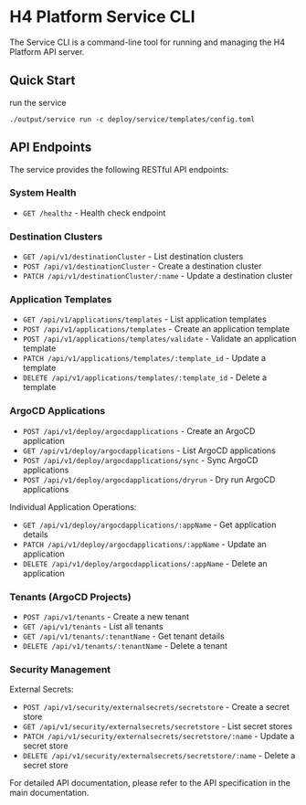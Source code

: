 # H4 Platform Service CLI

The Service CLI is a command-line tool for running and managing the H4 Platform API server.

## Quick Start

run the service

```shell
./output/service run -c deploy/service/templates/config.toml
```

## API Endpoints

The service provides the following RESTful API endpoints:

### System Health
- `GET /healthz` - Health check endpoint

### Destination Clusters
- `GET /api/v1/destinationCluster` - List destination clusters
- `POST /api/v1/destinationCluster` - Create a destination cluster
- `PATCH /api/v1/destinationCluster/:name` - Update a destination cluster

### Application Templates
- `GET /api/v1/applications/templates` - List application templates
- `POST /api/v1/applications/templates` - Create an application template
- `POST /api/v1/applications/templates/validate` - Validate an application template
- `PATCH /api/v1/applications/templates/:template_id` - Update a template
- `DELETE /api/v1/applications/templates/:template_id` - Delete a template

### ArgoCD Applications
- `POST /api/v1/deploy/argocdapplications` - Create an ArgoCD application
- `GET /api/v1/deploy/argocdapplications` - List ArgoCD applications
- `POST /api/v1/deploy/argocdapplications/sync` - Sync ArgoCD applications
- `POST /api/v1/deploy/argocdapplications/dryrun` - Dry run ArgoCD applications

Individual Application Operations:
- `GET /api/v1/deploy/argocdapplications/:appName` - Get application details
- `PATCH /api/v1/deploy/argocdapplications/:appName` - Update an application
- `DELETE /api/v1/deploy/argocdapplications/:appName` - Delete an application

### Tenants (ArgoCD Projects)
- `POST /api/v1/tenants` - Create a new tenant
- `GET /api/v1/tenants` - List all tenants
- `GET /api/v1/tenants/:tenantName` - Get tenant details
- `DELETE /api/v1/tenants/:tenantName` - Delete a tenant

### Security Management
External Secrets:
- `POST /api/v1/security/externalsecrets/secretstore` - Create a secret store
- `GET /api/v1/security/externalsecrets/secretstore` - List secret stores
- `PATCH /api/v1/security/externalsecrets/secretstore/:name` - Update a secret store
- `DELETE /api/v1/security/externalsecrets/secretstore/:name` - Delete a secret store

For detailed API documentation, please refer to the API specification in the main documentation.
